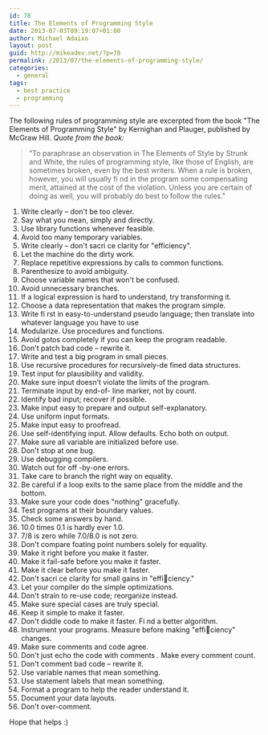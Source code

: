 ```yaml
---
id: 78
title: The Elements of Programming Style
date: 2013-07-03T09:19:07+01:00
author: Michael Adaixo
layout: post
guid: http://mikeadev.net/?p=78
permalink: /2013/07/the-elements-of-programming-style/
categories:
  - general
tags:
  - best practice
  - programming
---
```

The following rules of programming style are excerpted from the book "The Elements of Programming Style" by Kernighan and Plauger, published by McGraw Hill. _Quote from the book:_

> "To paraphrase an observation in The Elements of Style by Strunk and White, the rules of programming style, like those of English, are sometimes broken, even by the best writers. When a rule is broken, however, you will usually fi nd in the program some compensating merit, attained at the cost of the violation. Unless you are certain of doing as well, you will probably do best to follow the rules."

  1. Write clearly &#8211; don't be too clever.
  2. Say what you mean, simply and directly.
  3. Use library functions whenever feasible.
  4. Avoid too many temporary variables.
  5. Write clearly &#8211; don't sacri ce clarity for "efficiency".
  6. Let the machine do the dirty work.
  7. Replace repetitive expressions by calls to common functions.
  8. Parenthesize to avoid ambiguity.
  9. Choose variable names that won't be confused.
 10. Avoid unnecessary branches.
 11. If a logical expression is hard to understand, try transforming it.
 12. Choose a data representation that makes the program simple.
 13. Write fi rst in easy-to-understand pseudo language; then translate into whatever language you have to use
 14. Modularize. Use procedures and functions.
 15. Avoid gotos completely if you can keep the program readable.
 16. Don't patch bad code &#8211; rewrite it.
 17. Write and test a big program in small pieces.
 18. Use recursive procedures for recursively-de fined data structures.
 19. Test input for plausibility and validity.
 20. Make sure input doesn't violate the limits of the program.
 21. Terminate input by end-of- line marker, not by count.
 22. Identify bad input; recover if possible.
 23. Make input easy to prepare and output self-explanatory.
 24. Use uniform input formats.
 25. Make input easy to proofread.
 26. Use self-identifying input. Allow defaults. Echo both on output.
 27. Make sure all variable are initialized before use.
 28. Don't stop at one bug.
 29. Use debugging compilers.
 30. Watch out for off -by-one errors.
 31. Take care to branch the right way on equality.
 32. Be careful if a loop exits to the same place from the middle and the bottom.
 33. Make sure your code does "nothing" gracefully.
 34. Test programs at their boundary values.
 35. Check some answers by hand.
 36. 10.0 times 0.1 is hardly ever 1.0.
 37. 7/8 is zero while 7.0/8.0 is not zero.
 38. Don't compare foating point numbers solely for equality.
 39. Make it right before you make it faster.
 40. Make it fail-safe before you make it faster.
 41. Make it clear before you make it faster.
 42. Don't sacri ce clarity for small gains in "efficiency."
 43. Let your compiler do the simple optimizations.
 44. Don't strain to re-use code; reorganize instead.
 45. Make sure special cases are truly special.
 46. Keep it simple to make it faster.
 47. Don't diddle code to make it faster. Fi nd a better algorithm.
 48. Instrument your programs. Measure before making "efficiency" changes.
 49. Make sure comments and code agree.
 50. Don't just echo the code with comments . Make every comment count.
 51. Don't comment bad code &#8211; rewrite it.
 52. Use variable names that mean something.
 53. Use statement labels that mean something.
 54. Format a program to help the reader understand it.
 55. Document your data layouts.
 56. Don't over-comment.

Hope that helps :)